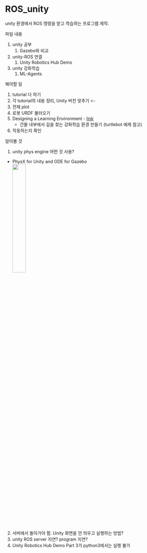 # ROS_unity

unity 환경에서 ROS 명령을 받고 학습하는 프로그램 제작.

파일 내용
1. unity 공부
    1. Gazebo와 비교
2. unity-ROS 연결
    1. Unity Robotics Hub Demo
3. unity 강화학습
    1. ML-Agents

해야할 일
1. tutorial 다 하기
2. 각 tutorial의 내용 정리, Unity 버전 맞추기 <-
3. 전체 plot
4. 로봇 URDF 불러오기
5. Designing a Learning Environment - [link](https://github.com/Unity-Technologies/ml-agents/blob/release_17_docs/docs/Learning-Environment-Design.md)
    - 건물 내부에서 길을 찾는 강화학습 환경 만들기 (turtlebot 예제 참고) 
6. 작동하는지 확인

알아볼 것
1. unity phys engine 어떤 것 사용?
- PhysX for Unity and ODE for Gazebo  
<img src="https://user-images.githubusercontent.com/59794238/121660852-94077800-cade-11eb-8882-0bc8b1bf7392.png" width="30%"></img>  

2. 서버에서 돌아가야 함. Unity 화면을 안 띄우고 실행하는 방법?
3. unity ROS server 지연? program 지연?
4. Unity Robotics Hub Demo Part 3가 python3에서는 실행 불가
